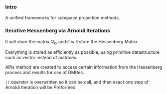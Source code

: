 ### **Intro**

A unified frameworks for subspace projection methods. 


### **Iterative Hessenberg via Arnoldi Iterations**

It will store the matrix $Q_k$, and it will store the Hessenberg Matrix. 

Everything is stored as efficiently as possible, using primitive datastructure such as vector instead of matrices. 

APIs method are created to access certain information from the Hessenberg process and results for use of GMRes. 

`()` operator is overwritten so it can be call, and then exact one step of Arnoldi Iteration will be Preformed


